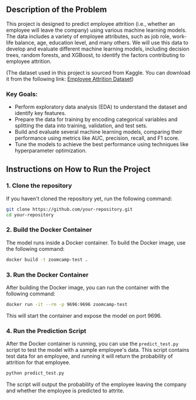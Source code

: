 ## Description of the Problem

This project is designed to predict employee attrition (i.e., whether an employee will leave the company) using various machine learning models. The data includes a variety of employee attributes, such as job role, work-life balance, age, education level, and many others. We will use this data to develop and evaluate different machine learning models, including decision trees, random forests, and XGBoost, to identify the factors contributing to employee attrition.

(The dataset used in this project is sourced from Kaggle. You can download it from the following link:
[Employee Attrition Dataset](https://www.kaggle.com/datasets/stealthtechnologies/employee-attrition-dataset))

### Key Goals:
- Perform exploratory data analysis (EDA) to understand the dataset and identify key features.
- Prepare the data for training by encoding categorical variables and splitting the data into training, validation, and test sets.
- Build and evaluate several machine learning models, comparing their performance using metrics like AUC, precision, recall, and F1 score.
- Tune the models to achieve the best performance using techniques like hyperparameter optimization.

## Instructions on How to Run the Project

### 1. **Clone the repository**
   If you haven't cloned the repository yet, run the following command:

   ```bash
   git clone https://github.com/your-repository.git
   cd your-repository
   ```

### 2. **Build the Docker Container**
   The model runs inside a Docker container. To build the Docker image, use the following command:

   ```bash
   docker build -t zoomcamp-test .
   ```

### 3. **Run the Docker Container**
   After building the Docker image, you can run the container with the following command:

   ```bash
   docker run -it --rm -p 9696:9696 zoomcamp-test
   ```

   This will start the container and expose the model on port 9696.

### 4. **Run the Prediction Script**
   After the Docker container is running, you can use the `predict_test.py` script to test the model with a sample employee's data. This script contains test data for an employee, and running it will return the probability of attrition for that employee.

   ```bash
   python predict_test.py
   ```

   The script will output the probability of the employee leaving the company and whether the employee is predicted to attrite.
